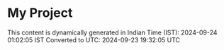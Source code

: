 # My Project

This content is dynamically generated in Indian Time (IST): 2024-09-24 01:02:05 IST
Converted to UTC: 2024-09-23 19:32:05 UTC
